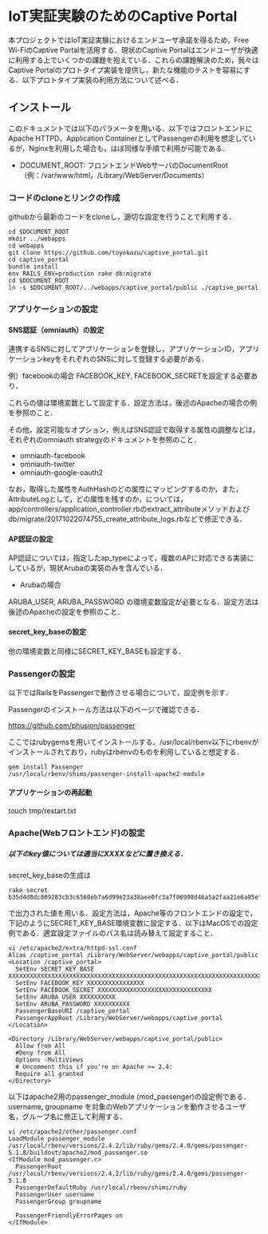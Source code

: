 # IoT実証実験のためのCaptive Portal

本プロジェクトではIoT実証実験におけるエンドユーザ承諾を得るため，Free Wi-FiのCaptive Portalを活用する．現状のCaptive Portalはエンドユーザが快適に利用する上でいくつかの課題を抱えている．これらの課題解決のため，我々はCaptive Portalのプロトタイプ実装を提供し，新たな機能のテストを容易にする．以下プロトタイプ実装の利用方法について述べる．

## インストール

このドキュメントでは以下のパラメータを用いる．以下ではフロントエンドにApache HTTPD，Application ContainerとしてPassengerの利用を想定しているが，Nginxを利用した場合も，ほぼ同様な手順で利用が可能である．

- DOCUMENT_ROOT: フロントエンドWebサーバのDocumentRoot（例：/var/www/html，/Library/WebServer/Documents）


### コードのcloneとリンクの作成

githubから最新のコードをcloneし，適切な設定を行うことで利用する．

```
cd $DOCUMENT_ROOT
mkdir ../webapps
cd webapps
git clone https://github.com/toyokazu/captive_portal.git
cd captive_portal
bundle install
env RAILS_ENV=production rake db:migrate
cd $DOCUMENT_ROOT
ln -s $DOCUMENT_ROOT/../webapps/captive_portal/public ./captive_portal
```


### アプリケーションの設定

#### SNS認証（omniauth）の設定

連携するSNSに対してアプリケーションを登録し，アプリケーションID，アプリケーションkeyをそれぞれのSNSに対して登録する必要がある．

例）facebookの場合
FACEBOOK_KEY, FACEBOOK_SECRETを設定する必要あり．

これらの値は環境変数として設定する．設定方法は，後述のApacheの場合の例を参照のこと．

その他，設定可能なオプション，例えばSNS認証で取得する属性の調整などは，それぞれのomniauth strategyのドキュメントを参照のこと．

- omniauth-facebook
- omniauth-twitter
- omniauth-google-oauth2

なお，取得した属性をAuthHashのどの属性にマッピングするのか，また，AttributeLogとして，どの属性を残すのか，については，app/controllers/application_controller.rbのextract_attributeメソッドおよびdb/migrate/20171022074755_create_attribute_logs.rbなどで修正できる．


#### AP認証の設定

AP認証については，指定したap_typeによって，複数のAPに対応できる実装にしているが，現状Arubaの実装のみを含んでいる．

- Arubaの場合

ARUBA_USER, ARUBA_PASSWORD の環境変数設定が必要となる．設定方法は後述のApacheの設定を参照のこと．


#### secret_key_baseの設定

他の環境変数と同様にSECRET_KEY_BASEも設定する．


### Passengerの設定

以下ではRailsをPassengerで動作させる場合について，設定例を示す．

Passengerのインストール方法は以下のページで確認できる．

https://github.com/phusion/passenger

ここではrubygemsを用いてインストールする．/usr/local/rbenv以下にrbenvがインストールされており，rubyはrbenvのものを利用していると想定する．

```
gem install Passenger
/usr/local/rbenv/shims/passenger-install-apache2-module
```


#### アプリケーションの再起動

touch tmp/restart.txt


### Apache(Webフロントエンド)の設定

##### 以下のkey値については適当にXXXXなどに置き換える．

secret_key_baseの生成は
```
rake secret
b35d4d8dc009283cb3c6560eb7a6d99e23a38aee0fc3a7f06998d46a5a2faa21e6a95efbf7c8375467169e97ad6a8ca53592781b9fa66c32766dddefe55027ec
```
で出力された値を用いる．設定方法は，Apache等のフロントエンドの設定で，下記のようにSECRET_KEY_BASE環境変数に設定する．以下はMacOSでの設定例である．適宜設定ファイルのパス名は読み替えて設定すること．

```
vi /etc/apache2/extra/httpd-ssl.conf
Alias /captive_portal /Library/WebServer/webapps/captive_portal/public
<Location /captive_portal>
  SetEnv SECRET_KEY_BASE XXXXXXXXXXXXXXXXXXXXXXXXXXXXXXXXXXXXXXXXXXXXXXXXXXXXXXXXXXXXXXXXXXXXXXXXXXXXXXXXXXXXXXXXXXXXXXXXXXXXXXXXXXXXXXXXXXXXXXXXXXXXXXXX
  SetEnv FACEBOOK_KEY XXXXXXXXXXXXXXXX
  SetEnv FACEBOOK_SECRET XXXXXXXXXXXXXXXXXXXXXXXXXXXXXXXX
  SetEnv ARUBA_USER XXXXXXXXXX
  SetEnv ARUBA_PASSWORD XXXXXXXXXX
  PassengerBaseURI /captive_portal
  PassengerAppRoot /Library/WebServer/webapps/captive_portal
</Location>

<Directory /Library/WebServer/webapps/captive_portal/public>
  Allow from All
  #Deny from All
  Options -MultiViews
  # Uncomment this if you're on Apache >= 2.4:
  Require all granted
</Directory>
```

以下はapache2用のpassenger_module (mod_passenger)の設定例である．username, groupname を対象のWebアプリケーションを動作させるユーザ名，グループ名に修正して利用する．

```
vi /etc/apache2/other/passenger.conf
LoadModule passenger_module /usr/local/rbenv/versions/2.4.2/lib/ruby/gems/2.4.0/gems/passenger-5.1.8/buildout/apache2/mod_passenger.so
<IfModule mod_passenger.c>
  PassengerRoot /usr/local/rbenv/versions/2.4.2/lib/ruby/gems/2.4.0/gems/passenger-5.1.8
  PassengerDefaultRuby /usr/local/rbenv/shims/ruby
  PassengerUser username
  PassengerGroup groupname

  PassengerFriendlyErrorPages on
</IfModule>
```
